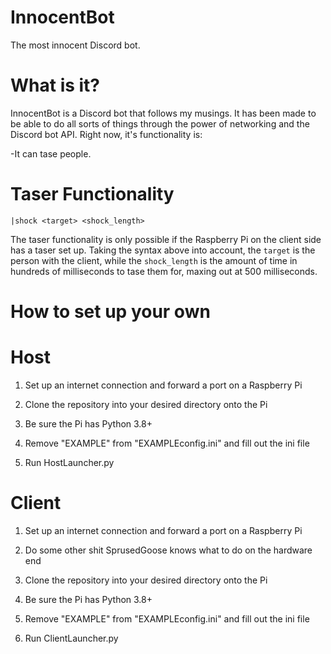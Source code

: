 # InnocentBot
The most innocent Discord bot.

# What is it?
InnocentBot is a Discord bot that follows my musings.  It has been made to be able to do all sorts of things through the power of networking and the Discord bot API.
Right now, it's functionality is:

-It can tase people.

# Taser Functionality
`|shock <target> <shock_length>`

The taser functionality is only possible if the Raspberry Pi on the client side has a taser set up. Taking the syntax above into account, the `target` is the person with the client, while the `shock_length` is the amount of time in hundreds of milliseconds to tase them for, maxing out at 500 milliseconds.

# How to set up your own
# Host

1. Set up an internet connection and forward a port on a Raspberry Pi

2. Clone the repository into your desired directory onto the Pi

3. Be sure the Pi has Python 3.8+

4. Remove "EXAMPLE" from "EXAMPLEconfig.ini" and fill out the ini file

5. Run HostLauncher.py

# Client

1. Set up an internet connection and forward a port on a Raspberry Pi

2. Do some other shit SprusedGoose knows what to do on the hardware end

3. Clone the repository into your desired directory onto the Pi

4. Be sure the Pi has Python 3.8+

5. Remove "EXAMPLE" from "EXAMPLEconfig.ini" and fill out the ini file

6. Run ClientLauncher.py
